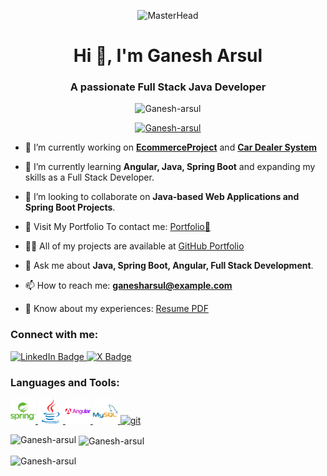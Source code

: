 <p align="center">
  <img src="rohan_banner.gif" alt="MasterHead" style="width: 728px; height: 250px;">
</p>

<h1 align="center">Hi 👋, I'm Ganesh Arsul</h1>
<h3 align="center">A passionate Full Stack Java Developer</h3>

<p align="center"> <img src="https://komarev.com/ghpvc/?username=Ganesh-arsul&label=Profile%20views&color=0e75b6&style=flat" alt="Ganesh-arsul" /> </p>

<p align="center"> <a href="https://github.com/ryo-ma/github-profile-trophy"><img src="https://github-profile-trophy.vercel.app/?username=Ganesh-arsul&theme=matrix" alt="Ganesh-arsul" /></a> </p>

- 🔭 I’m currently working on **[EcommerceProject](https://github.com/Ganesh-arsul/EcommerceProject)** and **[Car Dealer System](https://github.com/Ganesh-arsul/Car-Dealer-System)**

- 🌱 I’m currently learning **Angular, Java, Spring Boot** and expanding my skills as a Full Stack Developer.

- 👯 I’m looking to collaborate on **Java-based Web Applications and Spring Boot Projects**.

- 🤝 Visit My Portfolio To contact me: [Portfolio📸](https://your-portfolio-placeholder-link.com/)

- 👨‍💻 All of my projects are available at [GitHub Portfolio](https://github.com/Ganesh-arsul)

- 💬 Ask me about **Java, Spring Boot, Angular, Full Stack Development**.

- 📫 How to reach me: **ganesharsul@example.com**

- 📄 Know about my experiences: [Resume PDF](https://your-portfolio-placeholder-link.com/assets/cv/Ganesh-Arsul-cv.pdf)

<h3 align="left">Connect with me:</h3>
<div id="badges">
  <a href="https://www.linkedin.com/in/ganesh-arsul/">
    <img src="https://img.shields.io/badge/LinkedIn-blue?style=for-the-badge&logo=linkedin&logoColor=white" alt="LinkedIn Badge"/>
  </a>
  <a href="https://x.com/GaneshArsul1">
    <img src="https://img.shields.io/badge/X-blue?style=for-the-badge&logo=x&logoColor=white" alt="X Badge"/>
  </a>
</div>

<h3 align="left">Languages and Tools:</h3>
<p align="left">
  <a href="https://spring.io/projects/spring-boot" target="_blank" rel="noreferrer">
    <img src="https://raw.githubusercontent.com/devicons/devicon/master/icons/spring/spring-original-wordmark.svg" alt="springboot" width="40" height="40"/>
  </a>
  <a href="https://www.java.com" target="_blank" rel="noreferrer">
    <img src="https://raw.githubusercontent.com/devicons/devicon/master/icons/java/java-original.svg" alt="java" width="40" height="40"/>
  </a>
  <a href="https://angular.io/" target="_blank" rel="noreferrer">
    <img src="https://raw.githubusercontent.com/devicons/devicon/master/icons/angular/angular-original-wordmark.svg" alt="angular" width="40" height="40"/>
  </a>
  <a href="https://www.mysql.com/" target="_blank" rel="noreferrer">
    <img src="https://raw.githubusercontent.com/devicons/devicon/master/icons/mysql/mysql-original-wordmark.svg" alt="mysql" width="40" height="40"/>
  </a>
  <a href="https://git-scm.com/" target="_blank" rel="noreferrer">
    <img src="https://www.vectorlogo.zone/logos/git-scm/git-scm-icon.svg" alt="git" width="40" height="40"/>
  </a>
</p>

<p><img align="left" src="https://github-readme-stats.vercel.app/api/top-langs?username=Ganesh-arsul&show_icons=true&locale=en&layout=compact" alt="Ganesh-arsul" /></p>

<p>&nbsp;<img align="center" src="https://github-readme-stats.vercel.app/api?username=Ganesh-arsul&show_icons=true&locale=en" alt="Ganesh-arsul" /></p>

<p><img align="center" src="https://github-readme-streak-stats.herokuapp.com/?user=Ganesh-arsul&" alt="Ganesh-arsul" /></p>

